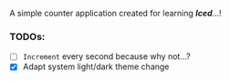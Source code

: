 A simple counter application created for learning ***Iced***...!

### TODOs:
- [ ] `Increment` every second because why not...?
- [x] Adapt system light/dark theme change
